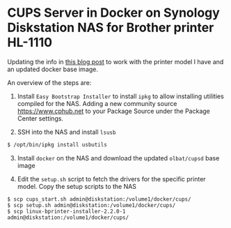 # CUPS Server in Docker on Synology Diskstation NAS for Brother printer HL-1110

Updating the info in [this blog post](http://www.theghostbit.com/2016/10/setting-up-cups-server-with-docker-on.html) to work with the printer model I have and an updated docker base image.

An overview of the steps are:

1) Install `Easy Bootstrap Installer` to install `ipkg` to allow installing utilities compiled for the NAS. Adding a new community source https://www.cphub.net to your Package Source under the Package Center settings.

2) SSH into the NAS and install `lsusb`

```bash
$ /opt/bin/ipkg install usbutils
```

3) Install `docker` on the NAS and download the updated `olbat/cupsd` base image

4) Edit the `setup.sh` script to fetch the drivers for the specific printer model. Copy the setup scripts to the NAS

```console
$ scp cups_start.sh admin@diskstation:/volume1/docker/cups/
$ scp setup.sh admin@diskstation:/volume1/docker/cups/
$ scp linux-bprinter-installer-2.2.0-1 admin@diskstation:/volume1/docker/cups/
```